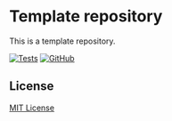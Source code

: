 # Template repository

This is a template repository.

[![Tests](https://github.com/aifrak/template-repo/actions/workflows/tests.yml/badge.svg)](https://github.com/aifrak/template-repo/actions/workflows/tests.yml)
[![GitHub](https://img.shields.io/github/license/aifrak/template-repo?color=blue)](https://github.com/aifrak/template-repo/blob/master/LICENSE)

## License

[MIT License](https://github.com/aifrak/template-repo/blob/main/LICENSE)
